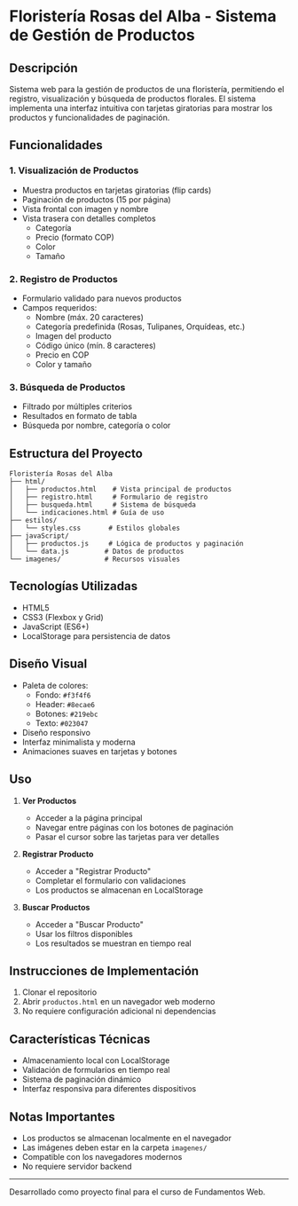 # Floristería Rosas del Alba - Sistema de Gestión de Productos

## Descripción
Sistema web para la gestión de productos de una floristería, permitiendo el registro, visualización y búsqueda de productos florales. El sistema implementa una interfaz intuitiva con tarjetas giratorias para mostrar los productos y funcionalidades de paginación.

## Funcionalidades

### 1. Visualización de Productos
- Muestra productos en tarjetas giratorias (flip cards)
- Paginación de productos (15 por página)
- Vista frontal con imagen y nombre
- Vista trasera con detalles completos
  - Categoría
  - Precio (formato COP)
  - Color
  - Tamaño

### 2. Registro de Productos
- Formulario validado para nuevos productos
- Campos requeridos:
  - Nombre (máx. 20 caracteres)
  - Categoría predefinida (Rosas, Tulipanes, Orquídeas, etc.)
  - Imagen del producto
  - Código único (mín. 8 caracteres)
  - Precio en COP
  - Color y tamaño

### 3. Búsqueda de Productos
- Filtrado por múltiples criterios
- Resultados en formato de tabla
- Búsqueda por nombre, categoría o color

## Estructura del Proyecto

```
Floristería Rosas del Alba
├── html/
│   ├── productos.html    # Vista principal de productos
│   ├── registro.html     # Formulario de registro
│   ├── busqueda.html     # Sistema de búsqueda
│   └── indicaciones.html # Guía de uso
├── estilos/
│   └── styles.css       # Estilos globales
├── javaScript/
│   ├── productos.js     # Lógica de productos y paginación
│   └── data.js         # Datos de productos
└── imagenes/           # Recursos visuales
```

## Tecnologías Utilizadas
- HTML5
- CSS3 (Flexbox y Grid)
- JavaScript (ES6+)
- LocalStorage para persistencia de datos

## Diseño Visual
- Paleta de colores:
  - Fondo: `#f3f4f6`
  - Header: `#8ecae6`
  - Botones: `#219ebc`
  - Texto: `#023047`
- Diseño responsivo
- Interfaz minimalista y moderna
- Animaciones suaves en tarjetas y botones

## Uso

1. **Ver Productos**
   - Acceder a la página principal
   - Navegar entre páginas con los botones de paginación
   - Pasar el cursor sobre las tarjetas para ver detalles

2. **Registrar Producto**
   - Acceder a "Registrar Producto"
   - Completar el formulario con validaciones
   - Los productos se almacenan en LocalStorage

3. **Buscar Productos**
   - Acceder a "Buscar Producto"
   - Usar los filtros disponibles
   - Los resultados se muestran en tiempo real

## Instrucciones de Implementación

1. Clonar el repositorio
2. Abrir `productos.html` en un navegador web moderno
3. No requiere configuración adicional ni dependencias

## Características Técnicas

- Almacenamiento local con LocalStorage
- Validación de formularios en tiempo real
- Sistema de paginación dinámico
- Interfaz responsiva para diferentes dispositivos

## Notas Importantes
- Los productos se almacenan localmente en el navegador
- Las imágenes deben estar en la carpeta `imagenes/`
- Compatible con los navegadores modernos
- No requiere servidor backend

---
Desarrollado como proyecto final para el curso de Fundamentos Web.
